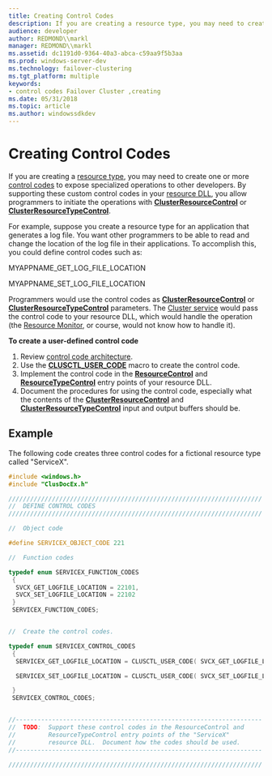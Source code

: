 ```yaml
---
title: Creating Control Codes
description: If you are creating a resource type, you may need to create one or more control codes to expose specialized operations to other developers.
audience: developer
author: REDMOND\\markl
manager: REDMOND\\markl
ms.assetid: dc1191d0-9364-40a3-abca-c59aa9f5b3aa
ms.prod: windows-server-dev
ms.technology: failover-clustering
ms.tgt_platform: multiple
keywords:
- control codes Failover Cluster ,creating
ms.date: 05/31/2018
ms.topic: article
ms.author: windowssdkdev
---
```


# Creating Control Codes

If you are creating a [resource type](resource-types.md), you may need to create one or more [control codes](about-control-codes.md) to expose specialized operations to other developers. By supporting these custom control codes in your [resource DLL](resource-dlls.md), you allow programmers to initiate the operations with [**ClusterResourceControl**](/windows/previous-versions/ClusAPI/nf-clusapi-clusterresourcecontrol?branch=master) or [**ClusterResourceTypeControl**](/windows/previous-versions/ClusAPI/nf-clusapi-clusterresourcetypecontrol?branch=master).

For example, suppose you create a resource type for an application that generates a log file. You want other programmers to be able to read and change the location of the log file in their applications. To accomplish this, you could define control codes such as:

MYAPPNAME\_GET\_LOG\_FILE\_LOCATION

MYAPPNAME\_SET\_LOG\_FILE\_LOCATION

Programmers would use the control codes as [**ClusterResourceControl**](/windows/previous-versions/ClusAPI/nf-clusapi-clusterresourcecontrol?branch=master) or [**ClusterResourceTypeControl**](/windows/previous-versions/ClusAPI/nf-clusapi-clusterresourcetypecontrol?branch=master) parameters. The [Cluster service](cluster-service.md) would pass the control code to your resource DLL, which would handle the operation (the [Resource Monitor](resource-monitor.md), or course, would not know how to handle it).

**To create a user-defined control code**

1.  Review [control code architecture](control-code-architecture.md).
2.  Use the [**CLUSCTL\_USER\_CODE**](/windows/previous-versions/ClusAPI/nf-clusapi-clusctl_user_code?branch=master) macro to create the control code.
3.  Implement the control code in the [**ResourceControl**](/windows/previous-versions/ResApi/nc-resapi-presource_control_routine?branch=master) and [**ResourceTypeControl**](/windows/previous-versions/ResApi/nc-resapi-presource_type_control_routine?branch=master) entry points of your resource DLL.
4.  Document the procedures for using the control code, especially what the contents of the [**ClusterResourceControl**](/windows/previous-versions/ClusAPI/nf-clusapi-clusterresourcecontrol?branch=master) and [**ClusterResourceTypeControl**](/windows/previous-versions/ClusAPI/nf-clusapi-clusterresourcetypecontrol?branch=master) input and output buffers should be.

## Example

The following code creates three control codes for a fictional resource type called "ServiceX".


```C++
#include <windows.h>
#include "ClusDocEx.h"

//////////////////////////////////////////////////////////////////////
//  DEFINE CONTROL CODES
//////////////////////////////////////////////////////////////////////

//  Object code

#define SERVICEX_OBJECT_CODE 221

//  Function codes

typedef enum SERVICEX_FUNCTION_CODES
 {
  SVCX_GET_LOGFILE_LOCATION = 22101,
  SVCX_SET_LOGFILE_LOCATION = 22102
 }
 SERVICEX_FUNCTION_CODES;


//  Create the control codes.

typedef enum SERVICEX_CONTROL_CODES
 {
  SERVICEX_GET_LOGFILE_LOCATION = CLUSCTL_USER_CODE( SVCX_GET_LOGFILE_LOCATION, SERVICEX_OBJECT_CODE ) | CLUS_ACCESS_READ,

  SERVICEX_SET_LOGFILE_LOCATION = CLUSCTL_USER_CODE( SVCX_SET_LOGFILE_LOCATION, SERVICEX_OBJECT_CODE ) | CLUS_ACCESS_ANY

 }
 SERVICEX_CONTROL_CODES; 


//--------------------------------------------------------------------
//  TODO:  Support these control codes in the ResourceControl and 
//         ResourceTypeControl entry points of the "ServiceX" 
//         resource DLL.  Document how the codes should be used.
//--------------------------------------------------------------------

//////////////////////////////////////////////////////////////////////
```



 

 




